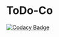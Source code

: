 # ToDo-Co
[![Codacy Badge](https://api.codacy.com/project/badge/Grade/84d588bb682f4be89c14c4ffe342d9f8)](https://app.codacy.com/gh/PavelKlimovich/ToDo-Co?utm_source=github.com&utm_medium=referral&utm_content=PavelKlimovich/ToDo-Co&utm_campaign=Badge_Grade)